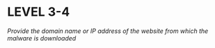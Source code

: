 # LEVEL 3-4

*Provide the domain name or IP address of the website from which the malware is downloaded*